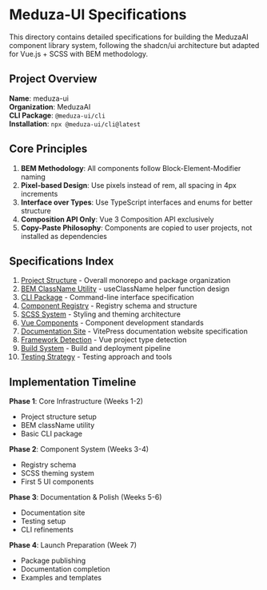 # Meduza-UI Specifications

This directory contains detailed specifications for building the MeduzaAI component library system,
following the shadcn/ui architecture but adapted for Vue.js + SCSS with BEM methodology.

## Project Overview

**Name**: meduza-ui  
**Organization**: MeduzaAI  
**CLI Package**: `@meduza-ui/cli`  
**Installation**: `npx @meduza-ui/cli@latest`

## Core Principles

1. **BEM Methodology**: All components follow Block-Element-Modifier naming
2. **Pixel-based Design**: Use pixels instead of rem, all spacing in 4px increments
3. **Interface over Types**: Use TypeScript interfaces and enums for better structure
4. **Composition API Only**: Vue 3 Composition API exclusively
5. **Copy-Paste Philosophy**: Components are copied to user projects, not installed as dependencies

## Specifications Index

1. [Project Structure](./01-project-structure.md) - Overall monorepo and package organization
2. [BEM ClassName Utility](./02-bem-classname-utility.md) - useClassName helper function design
3. [CLI Package](./03-cli-package.md) - Command-line interface specification
4. [Component Registry](./04-component-registry.md) - Registry schema and structure
5. [SCSS System](./05-scss-system.md) - Styling and theming architecture
6. [Vue Components](./06-vue-components.md) - Component development standards
7. [Documentation Site](./07-documentation-site.md) - VitePress documentation website specification
8. [Framework Detection](./08-framework-detection.md) - Vue project type detection
9. [Build System](./09-build-system.md) - Build and deployment pipeline
10. [Testing Strategy](./10-testing-strategy.md) - Testing approach and tools

## Implementation Timeline

**Phase 1**: Core Infrastructure (Weeks 1-2)

- Project structure setup
- BEM className utility
- Basic CLI package

**Phase 2**: Component System (Weeks 3-4)

- Registry schema
- SCSS theming system
- First 5 UI components

**Phase 3**: Documentation & Polish (Weeks 5-6)

- Documentation site
- Testing setup
- CLI refinements

**Phase 4**: Launch Preparation (Week 7)

- Package publishing
- Documentation completion
- Examples and templates
